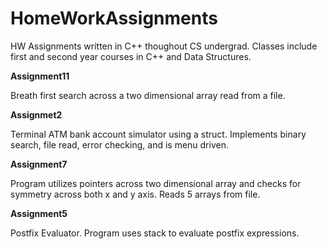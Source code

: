 # HomeWorkAssignments
HW Assignments written in C++ thoughout CS undergrad. Classes include first and second year
courses in C++ and Data Structures.

**Assignment11**

Breath first search across a two dimensional array read from a file.

**Assignmet2**

Terminal ATM bank account simulator using a struct.
Implements binary search, file read, error checking,
and is menu driven.

**Assignment7**

Program utilizes pointers across two dimensional array and checks 
for symmetry across both x and y axis. Reads 5 arrays from file.

**Assignment5**

Postfix Evaluator. Program uses stack to evaluate postfix expressions.
